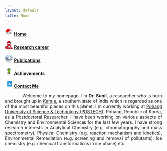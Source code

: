 ```yaml
---
layout: default
title: Home
---
```


<style>
    tab1 { padding-left: 4em; }
</style>

<p><a href="https://sunilpaulmathew.github.io/" target="_blank"><img src="https://github.com/sunilpaulmathew/sunilpaulmathew.github.io/blob/master/asset/pic013.png?raw=true" alt="" width="25" height="25" /></a> <a href="https://sunilpaulmathew.github.io/"><strong>Home</strong></a></p>
<p><a href="https://sunilpaulmathew.github.io/research/" target="_blank"><img src="https://github.com/sunilpaulmathew/sunilpaulmathew.github.io/blob/master/asset/pic014.png?raw=true" alt="" width="25" height="25" /></a> <a href="https://sunilpaulmathew.github.io/research/"><strong>Research career</strong></a></p>
<p><a href="https://sunilpaulmathew.github.io/publications/" target="_blank"><img src="https://github.com/sunilpaulmathew/sunilpaulmathew.github.io/blob/master/asset/pic015.png?raw=true" alt="" width="25" height="25" /></a> <a href="https://sunilpaulmathew.github.io/publications/"><strong>Publications</strong></a></p>
<p><a href="https://sunilpaulmathew.github.io/achievements/" target="_blank"><img src="https://github.com/sunilpaulmathew/sunilpaulmathew.github.io/blob/master/asset/pic016.png?raw=true" alt="" width="25" height="25" /></a> <a href="https://sunilpaulmathew.github.io/achievements/"><strong>Achievements</strong></a></p>
<p><a href="https://sunilpaulmathew.github.io/info/" target="_blank"><img src="https://github.com/sunilpaulmathew/sunilpaulmathew.github.io/blob/master/asset/pic019.png?raw=true" alt="" width="25" height="25" /></a> <a href="https://sunilpaulmathew.github.io/info/"><strong>Contact Me</strong></a></p>

<p style="text-align: justify;"><tab1>Welcome to my homepage. I'm <strong>Dr. Sunil</strong>, a researcher who is born and brought up in <a href="https://en.wikipedia.org/wiki/Kerala" target="_blank">Kerala</a>, a southern state of India which is regarded as one of the most beautiful places on this planet. I'm currently working at <a href="http://www.postech.ac.kr/eng/" target="_blank">Pohang University of Science & Technology (POSTECH)</a>, Pohang, Republic of Korea, as a Postdoctoral Researcher. I have been working on various aspects of Chemistry and Environmental Sciences for the last few years. I have strong research interests in Analytical Chemistry (e.g. chromatography and mass spectrometry), Physical Chemistry (e.g. reaction mechanism and kinetics), Environmental Remediation (e.g. screening and removal of pollutants), Ice chemistry (e.g. chemical transformations in ice phase) etc.</tab1></p>
